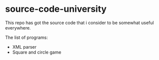# source-code-university
This repo has got the source code that i consider to be somewhat useful everywhere.

The list of programs:
- XML parser
- Square and circle game

